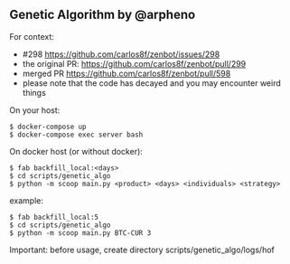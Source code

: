 ## Genetic Algorithm by @arpheno

For context:

- #298 https://github.com/carlos8f/zenbot/issues/298
- the original PR: https://github.com/carlos8f/zenbot/pull/299
- merged PR https://github.com/carlos8f/zenbot/pull/598
- please note that the code has decayed and you may encounter weird things

On your host:

```
$ docker-compose up
$ docker-compose exec server bash
```

On docker host (or without docker):

```
$ fab backfill_local:<days>
$ cd scripts/genetic_algo
$ python -m scoop main.py <product> <days> <individuals> <strategy>
```

example:

```
$ fab backfill_local:5
$ cd scripts/genetic_algo
$ python -m scoop main.py BTC-CUR 3
```

Important: before usage, create directory
scripts/genetic_algo/logs/hof
